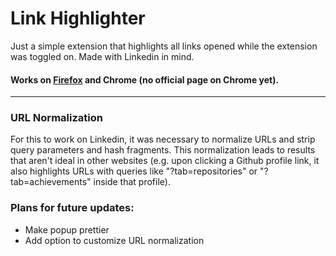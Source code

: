 # Link Highlighter

Just a simple extension that highlights all links opened while the extension was toggled on. Made with Linkedin in mind.

#### Works on [Firefox](https://addons.mozilla.org/en-US/firefox/addon/url-highlighter/) and Chrome (no official page on Chrome yet).

---

### URL Normalization

For this to work on Linkedin, it was necessary to normalize URLs and strip query parameters and hash fragments. This normalization leads to results that aren't ideal in other websites (e.g. upon clicking a Github profile link, it also highlights URLs with queries like "?tab=repositories" or "?tab=achievements" inside that profile).

### Plans for future updates:

- Make popup prettier
- Add option to customize URL normalization
